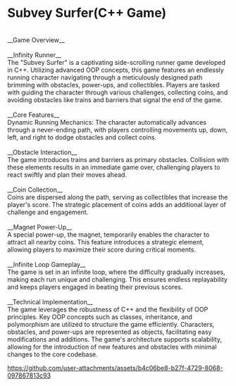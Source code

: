 # Subvey Surfer(C++ Game)
<br>
__Game Overview__
<br>
<br>
__Infinity Runner__
<br>
                  The "Subvey Surfer" is a captivating side-scrolling runner game developed in C++. Utilizing advanced OOP concepts, this game features an endlessly running character navigating through a meticulously designed path brimming with obstacles, power-ups, and collectibles. Players are tasked with guiding the character through various challenges, collecting coins, and avoiding obstacles like trains and barriers that signal the end of the game.
<br><br>
__Core Features__
<br>
                  Dynamic Running Mechanics: The character automatically advances through a never-ending path, with players controlling movements up, down, left, and right to dodge obstacles and collect coins.
<br><br>
__Obstacle Interaction__
<br>
                  The game introduces trains and barriers as primary obstacles. Collision with these elements results in an immediate game over, challenging players to react swiftly and plan their moves ahead.
<br><br>
__Coin Collection__ 
<br>
                  Coins are dispersed along the path, serving as collectibles that increase the player's score. The strategic placement of coins adds an additional layer of challenge and engagement.
<br><br>
__Magnet Power-Up__ 
<br>
                  A special power-up, the magnet, temporarily enables the character to attract all nearby coins. This feature introduces a strategic element, allowing players to maximize their score during critical moments.
<br><br>
__Infinite Loop Gameplay__
<br>
                  The game is set in an infinite loop, where the difficulty gradually increases, making each run unique and challenging. This ensures endless replayability and keeps players engaged in beating their previous scores.
<br><br>
__Technical Implementation__

<br>
                  The game leverages the robustness of C++ and the flexibility of OOP principles. Key OOP concepts such as classes, inheritance, and polymorphism are utilized to structure the game efficiently. Characters, obstacles, and power-ups are represented as objects, facilitating easy modifications and additions. The game's architecture supports scalability, allowing for the introduction of new features and obstacles with minimal changes to the core codebase.
                  
https://github.com/user-attachments/assets/b4c06be8-b27f-4729-8068-097867813c93
